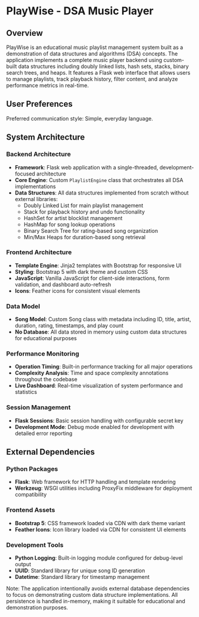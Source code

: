 # PlayWise - DSA Music Player

## Overview

PlayWise is an educational music playlist management system built as a demonstration of data structures and algorithms (DSA) concepts. The application implements a complete music player backend using custom-built data structures including doubly linked lists, hash sets, stacks, binary search trees, and heaps. It features a Flask web interface that allows users to manage playlists, track playback history, filter content, and analyze performance metrics in real-time.

## User Preferences

Preferred communication style: Simple, everyday language.

## System Architecture

### Backend Architecture
- **Framework**: Flask web application with a single-threaded, development-focused architecture
- **Core Engine**: Custom `PlaylistEngine` class that orchestrates all DSA implementations
- **Data Structures**: All data structures implemented from scratch without external libraries:
  - Doubly Linked List for main playlist management
  - Stack for playback history and undo functionality
  - HashSet for artist blocklist management
  - HashMap for song lookup operations
  - Binary Search Tree for rating-based song organization
  - Min/Max Heaps for duration-based song retrieval

### Frontend Architecture
- **Template Engine**: Jinja2 templates with Bootstrap for responsive UI
- **Styling**: Bootstrap 5 with dark theme and custom CSS
- **JavaScript**: Vanilla JavaScript for client-side interactions, form validation, and dashboard auto-refresh
- **Icons**: Feather icons for consistent visual elements

### Data Model
- **Song Model**: Custom Song class with metadata including ID, title, artist, duration, rating, timestamps, and play count
- **No Database**: All data stored in memory using custom data structures for educational purposes

### Performance Monitoring
- **Operation Timing**: Built-in performance tracking for all major operations
- **Complexity Analysis**: Time and space complexity annotations throughout the codebase
- **Live Dashboard**: Real-time visualization of system performance and statistics

### Session Management
- **Flask Sessions**: Basic session handling with configurable secret key
- **Development Mode**: Debug mode enabled for development with detailed error reporting

## External Dependencies

### Python Packages
- **Flask**: Web framework for HTTP handling and template rendering
- **Werkzeug**: WSGI utilities including ProxyFix middleware for deployment compatibility

### Frontend Assets
- **Bootstrap 5**: CSS framework loaded via CDN with dark theme variant
- **Feather Icons**: Icon library loaded via CDN for consistent UI elements

### Development Tools
- **Python Logging**: Built-in logging module configured for debug-level output
- **UUID**: Standard library for unique song ID generation
- **Datetime**: Standard library for timestamp management

Note: The application intentionally avoids external database dependencies to focus on demonstrating custom data structure implementations. All persistence is handled in-memory, making it suitable for educational and demonstration purposes.